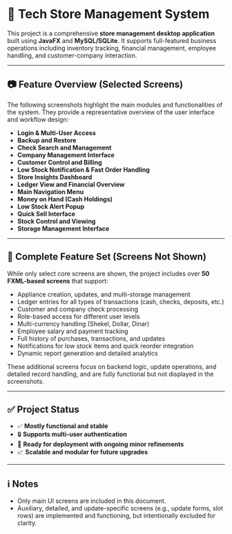 # 🧠 Tech Store Management System

This project is a comprehensive **store management desktop application** built using **JavaFX** and **MySQL/SQLite**. It supports full-featured business operations including inventory tracking, financial management, employee handling, and customer-company interaction.

---

## 📷 Feature Overview (Selected Screens)

The following screenshots highlight the main modules and functionalities of the system. They provide a representative overview of the user interface and workflow design:

- **Login & Multi-User Access**
- **Backup and Restore**
- **Check Search and Management**
- **Company Management Interface**
- **Customer Control and Billing**
- **Low Stock Notification & Fast Order Handling**
- **Store Insights Dashboard**
- **Ledger View and Financial Overview**
- **Main Navigation Menu**
- **Money on Hand (Cash Holdings)**
- **Low Stock Alert Popup**
- **Quick Sell Interface**
- **Stock Control and Viewing**
- **Storage Management Interface**

---

## 📂 Complete Feature Set (Screens Not Shown)

While only select core screens are shown, the project includes over **50 FXML-based screens** that support:

- Appliance creation, updates, and multi-storage management
- Ledger entries for all types of transactions (cash, checks, deposits, etc.)
- Customer and company check processing
- Role-based access for different user levels
- Multi-currency handling (Shekel, Dollar, Dinar)
- Employee salary and payment tracking
- Full history of purchases, transactions, and updates
- Notifications for low stock items and quick reorder integration
- Dynamic report generation and detailed analytics

These additional screens focus on backend logic, update operations, and detailed record handling, and are fully functional but not displayed in the screenshots.

---

## ✅ Project Status

- ✅ **Mostly functional and stable**
- 🔒 **Supports multi-user authentication**
- 🔁 **Ready for deployment with ongoing minor refinements**
- 📈 **Scalable and modular for future upgrades**

---

## ℹ️ Notes

- Only main UI screens are included in this document.
- Auxiliary, detailed, and update-specific screens (e.g., update forms, slot rows) are implemented and functioning, but intentionally excluded for clarity.
